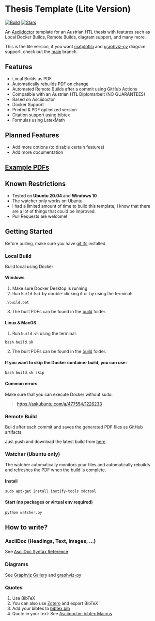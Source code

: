 # Thesis Template (Lite Version)
[![Build](https://github.com/Alwinator/thesis-template/actions/workflows/build.yml/badge.svg)](https://github.com/Alwinator/thesis-template/actions/workflows/build.yml)
[![Stars](https://img.shields.io/github/stars/Alwinator/thesis-template)](https://github.com/Alwinator/thesis-template)

An [Asciidoctor](https://asciidoctor.org/) template for an Austrian HTL thesis with features such as Local Docker Builds, Remote Builds, diagram support, and many more.

This is the lite version, if you want [matplotlib](https://matplotlib.org/) and [graphviz-py](https://github.com/Alwinator/graphviz-py) diagram support, check out the [main](https://github.com/Alwinator/thesis-template) branch.

## Features
- Local Builds as PDF
- Automatically rebuilds PDF on change
- Automated Remote Builds after a commit using GitHub Actions
- Compatible with an Austrian HTL Diplomarbeit (NO GUARANTEES)
- Based on Asciidoctor
- Docker Support
- Printed & PDF optimized version
- Citation support using bibtex
- Formulas using LatexMath

## Planned Features
- Add more options (to disable certain features)
- Add more documentation

## [Example PDFs](https://github.com/Alwinator/thesis-template/releases)

## Known Restrictions
- Tested on **Ubuntu 20.04** and **Windows 10**
- The watcher only works on Ubuntu
- I had a limited amount of time to build this template, I know that there are a lot of things that could be improved.
- Pull Requests are welcome!

## Getting Started
Before pulling, make sure you have [git lfs](https://git-lfs.github.com/) installed.

### Local Build
Build local using Docker

#### Windows
1. Make sure Docker Desktop is running
2. Run `build.bat` by double-clicking it or by using the terminal:
```
.\build.bat
```
3. The built PDFs can be found in the [build](./build) folder.

#### Linux & MacOS
1. Run `build.sh` using the terminal:
```
bash build.sh
```
2. The built PDFs can be found in the [build](./build) folder.

#### If you want to skip the Docker container build, you can use:
```
bash build.sh skip
```

#### Common errors
Make sure that you can execute Docker without sudo.
> https://askubuntu.com/a/477554/1226233

### Remote Build
Build after each commit and saves the generated PDF files as GitHub artifacts.

Just push and download the latest build from [here](https://github.com/Alwinator/thesis-template/actions/workflows/build.yml).

### Watcher (Ubuntu only)
The watcher automatically monitors your files and automatically rebuilds and refreshes the PDF when the build is complete.

#### Install
```
sudo apt-get install inotify-tools xdotool
```

#### Start (no packages or virtual env required)
```
python watcher.py
```

## How to write?
### AsciiDoc (Headings, Text, Images, ...)
See [AsciiDoc Syntax Reference](https://docs.asciidoctor.org/asciidoc/latest/syntax-quick-reference/)

### Diagrams
See [Graphviz Gallery](https://graphviz.org/gallery/) and [graphviz-py](https://github.com/Alwinator/graphviz-py)

### Quotes
1. Use BibTeX
2. You can also use [Zotero](https://www.zotero.org) and export BibTeX
3. Add your bibtex to [bibtex.bib](assets/bibtex/bibtex.bib)
4. Quote in your text: See [Asciidoctor-bibtex Macros](https://github.com/asciidoctor/asciidoctor-bibtex#macros)
